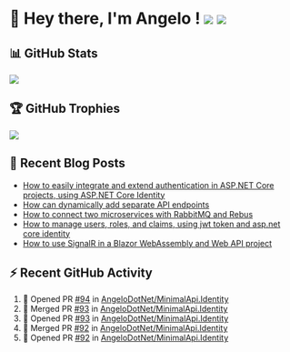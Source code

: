 # 👋 Hey there, I'm Angelo ! ![](https://img.shields.io/badge/Intel-Core_i5_12th-0071C5?style=for-the-badge&logo=intel&logoColor=white) <a href="https://www.buymeacoffee.com/angelodotnet" target="_blank"><img src="https://img.shields.io/badge/Buy%20Me%20A%20Coffee-FFDD00.svg?style=for-the-badge&logo=Buy-Me-A-Coffee&logoColor=black"></a>

## 📊 GitHub Stats
![](https://github-readme-stats.vercel.app/api?username=angelodotnet&theme=dracula&show_icons=true&hide_border=true&count_private=true)

## 🏆 GitHub Trophies
<img src="https://github-profile-trophy.vercel.app/?username=AngeloDotNet&no-frame=false&no-bg=false&margin-w=4&row=1" />

## 📝 Recent Blog Posts  
<!-- BLOG-POST-LIST:START -->
- [How to easily integrate and extend authentication in ASP.NET Core projects, using ASP.NET Core Identity](https://dev.to/angelodotnet/how-to-easily-integrate-and-extend-authentication-in-aspnet-core-projects-using-aspnet-core-130p)
- [How can dynamically add separate API endpoints](https://dev.to/angelodotnet/how-can-dynamically-add-separate-api-endpoints-4h56)
- [How to connect two microservices with RabbitMQ and Rebus](https://dev.to/angelodotnet/how-to-connect-two-microservices-with-rabbitmq-and-rebus-278)
- [How to manage users, roles, and claims, using jwt token and asp.net core identity](https://dev.to/angelodotnet/how-to-manage-roles-permissions-and-more-using-jwt-token-and-aspnet-core-identity-11k0)
- [How to use SignalR in a Blazor WebAssembly and Web API project](https://dev.to/angelodotnet/how-to-use-signalr-in-a-blazor-webassembly-and-web-api-project-27cp)
<!-- BLOG-POST-LIST:END -->

## ⚡ Recent GitHub Activity
<!--START_SECTION:activity-->
1. 💪 Opened PR [#94](https://github.com/AngeloDotNet/MinimalApi.Identity/pull/94) in [AngeloDotNet/MinimalApi.Identity](https://github.com/AngeloDotNet/MinimalApi.Identity)
2. 🎉 Merged PR [#93](https://github.com/AngeloDotNet/MinimalApi.Identity/pull/93) in [AngeloDotNet/MinimalApi.Identity](https://github.com/AngeloDotNet/MinimalApi.Identity)
3. 💪 Opened PR [#93](https://github.com/AngeloDotNet/MinimalApi.Identity/pull/93) in [AngeloDotNet/MinimalApi.Identity](https://github.com/AngeloDotNet/MinimalApi.Identity)
4. 🎉 Merged PR [#92](https://github.com/AngeloDotNet/MinimalApi.Identity/pull/92) in [AngeloDotNet/MinimalApi.Identity](https://github.com/AngeloDotNet/MinimalApi.Identity)
5. 💪 Opened PR [#92](https://github.com/AngeloDotNet/MinimalApi.Identity/pull/92) in [AngeloDotNet/MinimalApi.Identity](https://github.com/AngeloDotNet/MinimalApi.Identity)
<!--END_SECTION:activity-->
